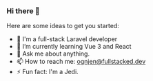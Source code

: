 ### Hi there 👋
Here are some ideas to get you started:

- 🔭 I'm a full-stack Laravel developer
- 🌱 I’m currently learning Vue 3 and React
- 💬 Ask me about anything.
- 📫 How to reach me: ognjen@fullstacked.dev
- ⚡ Fun fact: I'm a Jedi.
